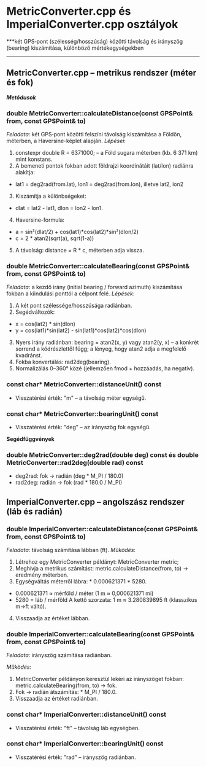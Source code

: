 # MetricConverter.cpp és ImperialConverter.cpp osztályok

***két GPS‑pont (szélesség/hosszúság) közötti távolság és irányszög (bearing) kiszámítása, különböző mértékegységekben
***

## MetricConverter.cpp – metrikus rendszer (méter és fok)

**_Metódusok_**

### double MetricConverter::calculateDistance(const GPSPoint& from, const GPSPoint& to)

_Feladata_: két GPS‑pont közötti felszíni távolság kiszámítása a Földön, méterben, a Haversine-képlet alapján.
_Lépései_:

1. constexpr double R = 6371000; – a Föld sugara méterben (kb. 6 371 km) mint konstans.
2. A bemeneti pontok fokban adott földrajzi koordinátáit (lat/lon) radiánra alakítja:

- lat1 = deg2rad(from.lat), lon1 = deg2rad(from.lon), illetve lat2, lon2

3. Kiszámítja a különbségeket:

- dlat = lat2 - lat1, dlon = lon2 - lon1.

4. Haversine-formula:

- a = sin²(dlat/2) + cos(lat1)*cos(lat2)*sin²(dlon/2)
- c = 2 * atan2(sqrt(a), sqrt(1-a))

5. A távolság: distance = R * c, méterben adja vissza.

### double MetricConverter::calculateBearing(const GPSPoint& from, const GPSPoint& to)

_Feladata_: a kezdő irány (initial bearing / forward azimuth) kiszámítása fokban a kiindulási ponttól a célpont felé.
_Lépések_:

1. A két pont szélessége/hosszúsága radiánban.
2. Segédváltozók:

- x = cos(lat2) * sin(dlon)
- y = cos(lat1)*sin(lat2) - sin(lat1)*cos(lat2)*cos(dlon)

3. Nyers irány radiánban: bearing = atan2(x, y) vagy atan2(y, x) – a konkrét sorrend a kódrészlettől függ; a lényeg,
   hogy atan2 adja a megfelelő kvadránst.
4. Fokba konvertálás: rad2deg(bearing).
5. Normalizálás 0–360° közé (jellemzően fmod + hozzáadás, ha negatív).

### const char* MetricConverter::distanceUnit() const

- Visszatérési érték: "m" – a távolság méter egységű.

### const char* MetricConverter::bearingUnit() const

- Visszatérési érték: "deg" – az irányszög fok egységű.

**Segédfüggvények**

### double MetricConverter::deg2rad(double deg) const és double MetricConverter::rad2deg(double rad) const

- deg2rad: fok → radián (deg * M_PI / 180.0)
- rad2deg: radián → fok (rad * 180.0 / M_PI)

## ImperialConverter.cpp – angolszász rendszer (láb és radián)

### double ImperialConverter::calculateDistance(const GPSPoint& from, const GPSPoint& to)

_Feladata_: távolság számítása lábban (ft).
_Működés_:

1. Létrehoz egy MetricConverter példányt: MetricConverter metric;
2. Meghívja a metrikus számítást: metric.calculateDistance(from, to) → eredmény méterben.
3. Egységváltás méterről lábra: * 0.000621371 * 5280.

- 0.000621371 ≈ mérföld / méter (1 m ≈ 0,000621371 mi)
- 5280 = láb / mérföld A kettő szorzata: 1 m ≈ 3.280839895 ft (klasszikus m→ft váltó).

4. Visszaadja az értéket lábban.

### double ImperialConverter::calculateBearing(const GPSPoint& from, const GPSPoint& to)

_Feladata_: irányszög számítása radiánban.

_Működés_:

1. MetricConverter példányon keresztül lekéri az irányszöget fokban: metric.calculateBearing(from, to) → fok.
2. Fok → radián átszámítás: * M_PI / 180.0.
3. Visszaadja az értéket radiánban.

### const char* ImperialConverter::distanceUnit() const

- Visszatérési érték: "ft" – távolság láb egységben.

### const char* ImperialConverter::bearingUnit() const

- Visszatérési érték: "rad" – irányszög radiánban.
